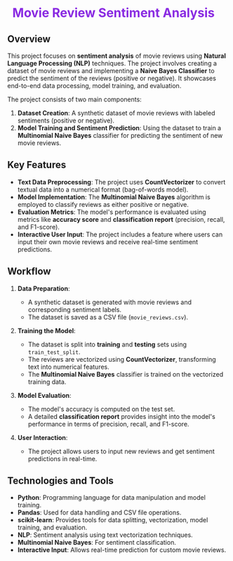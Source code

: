 <div align="center">
  <h1 style="color:#8a2be2; margin-right: 20px;">Movie Review Sentiment Analysis</h1>
</div>

## Overview
This project focuses on **sentiment analysis** of movie reviews using **Natural Language Processing (NLP)** techniques. The project involves creating a dataset of movie reviews and implementing a **Naive Bayes Classifier** to predict the sentiment of the reviews (positive or negative). It showcases end-to-end data processing, model training, and evaluation.

The project consists of two main components:
1. **Dataset Creation**: A synthetic dataset of movie reviews with labeled sentiments (positive or negative).
2. **Model Training and Sentiment Prediction**: Using the dataset to train a **Multinomial Naive Bayes** classifier for predicting the sentiment of new movie reviews.

## Key Features
- **Text Data Preprocessing**: The project uses **CountVectorizer** to convert textual data into a numerical format (bag-of-words model).
- **Model Implementation**: The **Multinomial Naive Bayes** algorithm is employed to classify reviews as either positive or negative.
- **Evaluation Metrics**: The model's performance is evaluated using metrics like **accuracy score** and **classification report** (precision, recall, and F1-score).
- **Interactive User Input**: The project includes a feature where users can input their own movie reviews and receive real-time sentiment predictions.

## Workflow
1. **Data Preparation**:
   - A synthetic dataset is generated with movie reviews and corresponding sentiment labels.
   - The dataset is saved as a CSV file (`movie_reviews.csv`).

2. **Training the Model**:
   - The dataset is split into **training** and **testing** sets using `train_test_split`.
   - The reviews are vectorized using **CountVectorizer**, transforming text into numerical features.
   - The **Multinomial Naive Bayes** classifier is trained on the vectorized training data.

3. **Model Evaluation**:
   - The model's accuracy is computed on the test set.
   - A detailed **classification report** provides insight into the model's performance in terms of precision, recall, and F1-score.

4. **User Interaction**:
   - The project allows users to input new reviews and get sentiment predictions in real-time.

## Technologies and Tools
- **Python**: Programming language for data manipulation and model training.
- **Pandas**: Used for data handling and CSV file operations.
- **scikit-learn**: Provides tools for data splitting, vectorization, model training, and evaluation.
- **NLP**: Sentiment analysis using text vectorization techniques.
- **Multinomial Naive Bayes**: For sentiment classification.
- **Interactive Input**: Allows real-time prediction for custom movie reviews.
